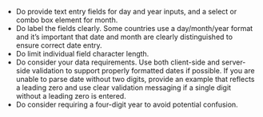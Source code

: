 - Do provide text entry fields for day and year inputs, and a select or combo box element for month.
- Do label the fields clearly. Some countries use a day/month/year format and it’s important that date and month are clearly distinguished to ensure correct date entry.
- Do limit individual field character length.
- Do consider your data requirements. Use both client-side and server-side validation to support properly formatted dates if possible. If you are unable to parse date without two digits, provide an example that reflects a leading zero and use clear validation messaging if a single digit without a leading zero is entered.
- Do consider requiring a four-digit year to avoid potential confusion.
